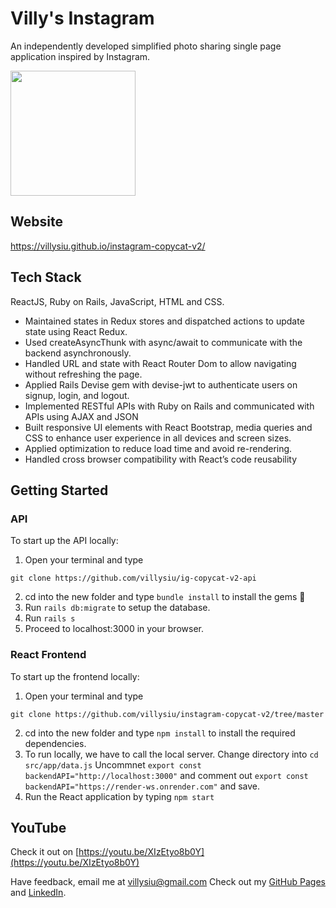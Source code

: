 # Villy's Instagram
An independently developed simplified photo sharing single page application inspired by Instagram.


<img src="https://github.com/villysiu/instagram-copycat-v2/blob/gh-pages/static/media/preview_clip.b3d3d75793b174f7f8f1.gif" width="200">

## Website
https://villysiu.github.io/instagram-copycat-v2/

## Tech Stack
ReactJS, Ruby on Rails, JavaScript, HTML and CSS.

* Maintained states in Redux stores and dispatched actions to update state using React Redux.
* Used createAsyncThunk with async/await to communicate with the backend asynchronously. 
* Handled URL and state with React Router Dom to allow navigating without refreshing the page.
* Applied Rails Devise gem with devise-jwt to authenticate users on signup, login, and logout.
* Implemented RESTful APIs with Ruby on Rails and communicated with APIs using AJAX and JSON
* Built responsive UI elements with React Bootstrap, media queries and CSS to enhance user experience in all devices and screen sizes.
* Applied optimization to reduce load time and avoid re-rendering.
* Handled cross browser compatibility with React’s code reusability


## Getting Started
<!-- Frontend: https://github.com/villysiu/instagram-copycat-v2/tree/master

API: https://github.com/villysiu/ig-copycat-v2-api -->

### API

To start up the API locally:

1. Open your terminal and type 
```
git clone https://github.com/villysiu/ig-copycat-v2-api
```
2. cd into the new folder and type 
``` bundle install ``` 
to install the gems 💎
3. Run ``` rails db:migrate ``` to setup the database.
4. Run ``` rails s ```
5. Proceed to localhost:3000 in your browser.

### React Frontend
<!-- The React frontend has been deployed to GitHub. After the API is started up in localhost:3000, visit [https://villysiu.github.io/instagram-copycat-v2/](https://villysiu.github.io/instagram-copycat-v2/) to see the site in action. -->

To start up the frontend locally:
1. Open your terminal and type 
```
git clone https://github.com/villysiu/instagram-copycat-v2/tree/master
``` 
2. cd into the new folder and type 
``` npm install ```
to install the required dependencies.
3. To run locally, we have to call the local server. Change directory into 
```cd src/app/data.js```
Uncommnet
```export const backendAPI="http://localhost:3000"```
and comment out 
```export const backendAPI="https://render-ws.onrender.com"```
and save.
3.  Run the React application by typing 
``` npm start ```

## YouTube
Check it out on [https://youtu.be/XIzEtyo8b0Y](https://youtu.be/XIzEtyo8b0Y)

 

Have feedback, email me at [villysiu@gmail.com](villysiu@gmail.com)
Check out my [GitHub Pages](https://github.com/villysiu) and 
    [LinkedIn](https://www.linkedin.com/in/villy-siu-384b81132/).
